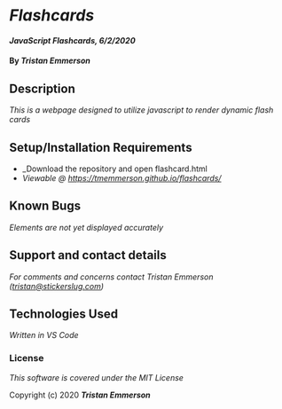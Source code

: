 # _Flashcards_

#### _JavaScript Flashcards, 6/2/2020_

#### By _**Tristan Emmerson**_

## Description

_This is a webpage designed to utilize javascript to render dynamic flash cards_

## Setup/Installation Requirements

* _Download the repository and open flashcard.html
* _Viewable @ https://tmemmerson.github.io/flashcards/_

## Known Bugs

_Elements are not yet displayed accurately_

## Support and contact details
 
_For comments and concerns contact Tristan Emmerson (tristan@stickerslug.com)_

## Technologies Used

_Written in VS Code_

### License

*This software is covered under the MIT License*

Copyright (c) 2020 **_Tristan Emmerson_**
